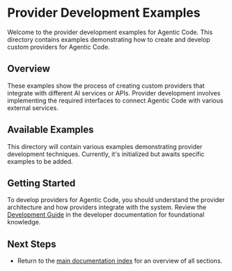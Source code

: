 # Provider Development Examples

Welcome to the provider development examples for Agentic Code. This directory contains examples demonstrating how to create and develop custom providers for Agentic Code.

## Overview

These examples show the process of creating custom providers that integrate with different AI services or APIs. Provider development involves implementing the required interfaces to connect Agentic Code with various external services.

## Available Examples

This directory will contain various examples demonstrating provider development techniques. Currently, it's initialized but awaits specific examples to be added.

## Getting Started

To develop providers for Agentic Code, you should understand the provider architecture and how providers integrate with the system. Review the [Development Guide](../../developer/development-guide.md) in the developer documentation for foundational knowledge.

## Next Steps

- Return to the [main documentation index](../../README.md) for an overview of all sections.